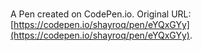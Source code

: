 # 

A Pen created on CodePen.io. Original URL: [https://codepen.io/shayroq/pen/eYQxGYy](https://codepen.io/shayroq/pen/eYQxGYy).

